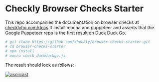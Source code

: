 # Checkly Browser Checks Starter

This repo accompanies the documentation on browser checks at [checklyhq.com/docs](https://checklyhq.com/docs/browser-checks/)
It install mocha and puppeteer and asserts that the Google Puppeteer repo is the first result on Duck Duck Go.

```bash
# git clone https://github.com/checkly/browser-checks-starter.git
# cd browser-checks-starter
# npm install
# mocha check_duckduckgo.js
``` 

The result should look as follows:

[![asciicast](https://asciinema.org/a/f3F570OMM20PnEFvSbttfFbTu.png)](https://asciinema.org/a/f3F570OMM20PnEFvSbttfFbTu)